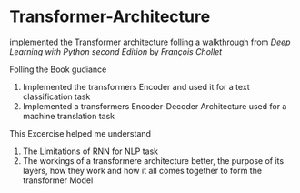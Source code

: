 # Transformer-Architecture

implemented the Transformer architecture folling a walkthrough from *Deep Learning with Python second Edition* by *François Chollet* 

Folling the Book gudiance 
1. Implemented the transformers Encoder and used it for a text classification task 
2. Implemented a transformers Encoder-Decoder Architecture used for a machine translation task

This Excercise helped me understand 
1. The Limitations of RNN for NLP task 
2. The workings of a transformere architecture better, the purpose of its layers, how they work and how it all comes together to form the transformer Model 

